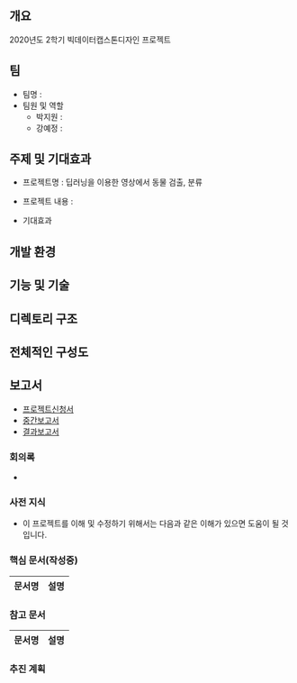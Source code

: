 ## 개요
2020년도 2학기 빅데이터캡스톤디자인 프로젝트


## 팀
- 팀명 : 
- 팀원 및 역할
    - 박지원 : 
    - 강예정 : 


## 주제 및 기대효과
  - 프로젝트명 : 딥러닝을 이용한 영상에서 동물 검출, 분류
  
  - 프로젝트 내용 :
 
  
  - 기대효과
    

## 개발 환경
  


## 기능 및 기술
 


## 디렉토리 구조


## 전체적인 구성도



## 보고서 
- [프로젝트신청서]()
- [중간보고서]()
- [결과보고서]()
    
    
### 회의록 
-


### 사전 지식
- 이 프로젝트를 이해 및 수정하기 위해서는 다음과 같은 이해가 있으면 도움이 될 것입니다.
 


### 핵심 문서(작성중)
문서명 | 설명
---- | ----




### 참고 문서
문서명 | 설명
---- | ----






### 추진 계획


